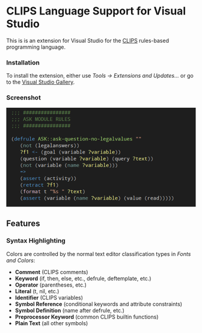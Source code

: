 ﻿# CLIPS Language Support for Visual Studio

This is is an extension for Visual Studio for the [CLIPS](http://clipsrules.sourceforge.net/) rules-based programming language.

### Installation

To install the extension, either use _Tools &rarr; Extensions and Updates&hellip;_ or go to the [Visual Studio Gallery](http://visualstudiogallery.msdn.microsoft.com/167257f9-bee7-4c69-adec-9d0b1c69a94f).

### Screenshot

![Syntax Highlighting Sample](README-sample.png?raw=true)

## Features

### Syntax Highlighting

Colors are controlled by the normal text editor classification types in _Fonts and Colors_:

* **Comment** (CLIPS comments)
* **Keyword** (if, then, else, etc., defrule, deftemplate, etc.)
* **Operator** (parentheses, etc.)
* **Literal** (t, nil, etc.)
* **Identifier** (CLIPS variables)
* **Symbol Reference** (conditional keywords and attribute constraints)
* **Symbol Definition** (name after defrule, etc.)
* **Preprocessor Keyword** (common CLIPS builtin functions)
* **Plain Text** (all other symbols)
